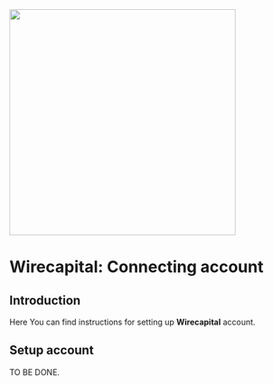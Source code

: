 <img src="https://static.openfintech.io/payment_providers/wirecapital/logo.png?w=400" width="400px">

# Wirecapital: Connecting account

## Introduction

Here You can find  instructions for setting up **Wirecapital**  account.

## Setup account

TO BE DONE.
